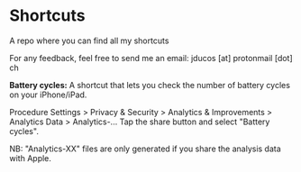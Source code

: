 # Shortcuts
A repo where you can find all my shortcuts

For any feedback, feel free to send me an email: jducos [at] protonmail [dot] ch


**Battery cycles:**
A shortcut that lets you check the number of battery cycles on your iPhone/iPad.

Procedure
Settings > Privacy & Security > Analytics & Improvements > Analytics Data > Analytics-...
Tap the share button and select "Battery cycles".

NB: "Analytics-XX" files are only generated if you share the analysis data with Apple.